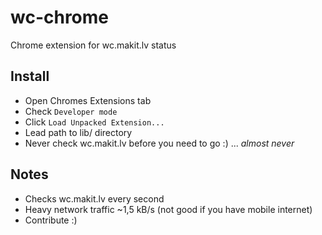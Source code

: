 wc-chrome
=========

Chrome extension for wc.makit.lv status

## Install

* Open Chromes Extensions tab
* Check `Developer mode`
* Click `Load Unpacked Extension...`
* Lead path to lib/ directory
* Never check wc.makit.lv before you need to go :) ... _almost never_

## Notes
* Checks wc.makit.lv every second
* Heavy network traffic  ~1,5 kB/s (not good if you have mobile internet)
* Contribute :)
